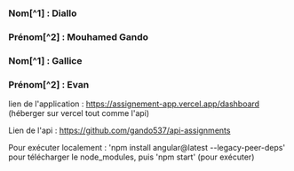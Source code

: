 
### Nom[^1] : Diallo

### Prénom[^2] : Mouhamed Gando

### Nom[^1] : Gallice

### Prénom[^2] : Evan

lien de l'application : https://assignement-app.vercel.app/dashboard (héberger sur vercel tout comme l'api)

Lien de l'api : https://github.com/gando537/api-assignments

Pour exécuter localement : 'npm install angular@latest --legacy-peer-deps' pour télécharger le node_modules, puis
                           'npm start' (pour exécuter)

